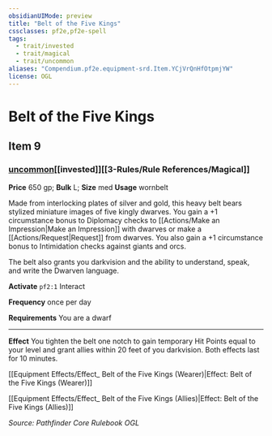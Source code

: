 ```yaml
---
obsidianUIMode: preview
title: "Belt of the Five Kings"
cssclasses: pf2e,pf2e-spell
tags:
  - trait/invested
  - trait/magical
  - trait/uncommon
aliases: "Compendium.pf2e.equipment-srd.Item.YCjVrQnHfOtpmjYW"
license: OGL
---
```

# Belt of the Five Kings
## Item 9
### [uncommon](uncommon.md "Uncommon Rarity Trait")[[invested]][[3-Rules/Rule References/Magical]]


**Price** 650 gp; 
**Bulk** L; **Size** med
**Usage** wornbelt

Made from interlocking plates of silver and gold, this heavy belt bears stylized miniature images of five kingly dwarves. You gain a +1 circumstance bonus to Diplomacy checks to [[Actions/Make an Impression|Make an Impression]] with dwarves or make a [[Actions/Request|Request]] from dwarves. You also gain a +1 circumstance bonus to Intimidation checks against giants and orcs.

The belt also grants you darkvision and the ability to understand, speak, and write the Dwarven language.

**Activate** `pf2:1` Interact

**Frequency** once per day

**Requirements** You are a dwarf

* * *

**Effect** You tighten the belt one notch to gain temporary Hit Points equal to your level and grant allies within 20 feet of you darkvision. Both effects last for 10 minutes.

[[Equipment Effects/Effect_ Belt of the Five Kings (Wearer)|Effect: Belt of the Five Kings (Wearer)]]

[[Equipment Effects/Effect_ Belt of the Five Kings (Allies)|Effect: Belt of the Five Kings (Allies)]]

*Source: Pathfinder Core Rulebook*
*OGL*